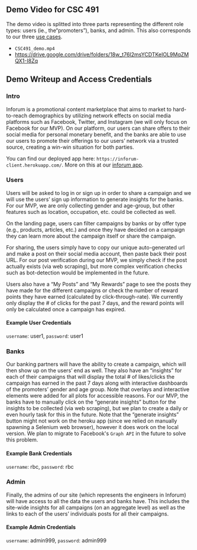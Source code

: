 ## Demo Video for CSC 491
The demo video is splitted into three parts representing the different role types: users (ie., the“promoters”), banks, and admin. This also corresponds to our three [use cases](https://github.com/dcsil/Inforum/blob/master/product_research/use_cases.md).
- `CSC491_demo.mp4`
- https://drive.google.com/drive/folders/18w_t76I2msYCDTKeIOL9MqZMQX1-I8Zq

## Demo Writeup and Access Credentials
### Intro
Inforum is a promotional content marketplace that aims to market to hard-to-reach demographics by utilizing network effects on social media platforms such as Facebook, Twitter, and Instagram (we will only focus on Facebook for our MVP). On our platform, our users can share offers to their social media for personal monetary benefit, and the banks are able to use our users to promote their offerings to our users’ network via a trusted source, creating a win-win situation for both parties. 

You can find our deployed app here: `https://inforum-client.herokuapp.com/`. More on this at our [inforum app](https://github.com/dcsil/Inforum/tree/master/app).  

### Users
Users will be asked to log in or sign up in order to share a campaign and we will use the users’ sign up information to generate insights for the banks. For our MVP, we are only collecting gender and age-group, but other features such as location, occupation, etc. could be collected as well.

On the landing page, users can filter campaigns by banks or by offer type (e.g., products, articles, etc.) and once they have decided on a campaign they can learn more about the campaign itself or share the campaign.

For sharing, the users simply have to copy our unique auto-generated url and make a post on their social media account, then paste back their post URL. For our post verification during our MVP, we simply check if the post actually exists (via web scraping), but more complex verification checks such as bot-detection would be implemented in the future.

Users also have a “My Posts” and “My Rewards” page to see the posts they have made for the different campaigns or check the number of reward points they have earned (calculated by click-through-rate). We currently only display the # of clicks for the past 7 days, and the reward points will only be calculated once a campaign has expired.

#### Example User Credentials
`username`: user1, `password`: user1

### Banks
Our banking partners will have the ability to create a campaign, which will then show up on the users’ end as well. They also have an “insights” for each of their campaigns that will display the total # of likes/clicks the campaign has earned in the past 7 days along with interactive dashboards of the promoters’ gender and age group. Note that overlays and interactive elements were added for all plots for accessible reasons. For our MVP, the banks have to manually click on the “generate insights” button for the insights to be collected (via web scraping), but we plan to create a daily or even hourly task for this in the future. Note that the “generate insights” button might not work on the heroku app (since we relied on manually spawning a Selenium web browser), however it does work on the local version. We plan to migrate to Facebook's `Graph API` in the future to solve this problem. 

#### Example Bank Credentials
`username`: rbc, `password`: rbc

### Admin
Finally, the admins of our site (which represents the engineers in Inforum) will have access to all the data the users and banks have. This includes the site-wide insights for all campaigns (on an aggregate level) as well as the links to each of the users’ individuals posts for all their campaigns.

#### Example Admin Credentials
`username`: admin999, `password`: admin999

